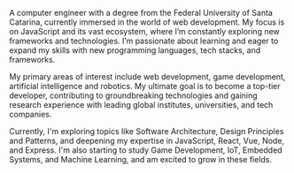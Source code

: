 A computer engineer with a degree from the Federal University of Santa Catarina, currently immersed in the world of web development. My focus is on JavaScript and its vast ecosystem, where I’m constantly exploring new frameworks and technologies. I’m passionate about learning and eager to expand my skills with new programming languages, tech stacks, and frameworks.

My primary areas of interest include web development, game development, artificial intelligence and robotics. My ultimate goal is to become a top-tier developer, contributing to groundbreaking technologies and gaining research experience with leading global institutes, universities, and tech companies.

Currently, I'm exploring topics like Software Architecture, Design Principles and Patterns, and deepening my expertise in JavaScript, React, Vue, Node, and Express. I'm also starting to study Game Development, IoT, Embedded Systems, and Machine Learning, and am excited to grow in these fields.

